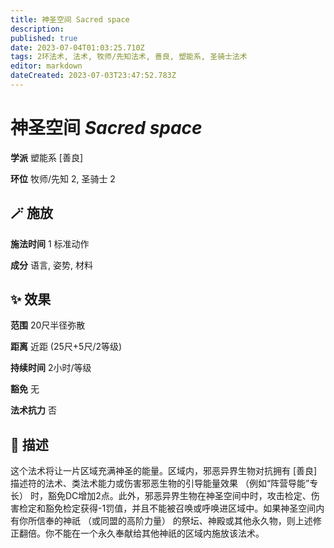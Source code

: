 ```yaml
---
title: 神圣空间 Sacred space
description: 
published: true
date: 2023-07-04T01:03:25.710Z
tags: 2环法术, 法术, 牧师/先知法术, 善良, 塑能系, 圣骑士法术
editor: markdown
dateCreated: 2023-07-03T23:47:52.783Z
---
```


# **神圣空间** *Sacred space*

**学派** 塑能系 \[善良\] 

**环位** 牧师/先知 2, 圣骑士 2

## 🪄 施放

**施法时间** 1 标准动作

**成分** 语言, 姿势, 材料

## ✨ 效果  

**范围** 20尺半径弥散

**距离** 近距 (25尺+5尺/2等级)  

**持续时间** 2小时/等级 

**豁免** 无

**法术抗力** 否

## 📖 描述

这个法术将让一片区域充满神圣的能量。区域内，邪恶异界生物对抗拥有 [善良]描述符的法术、类法术能力或伤害邪恶生物的引导能量效果 （例如“阵营导能”专长） 时，豁免DC增加2点。此外，邪恶异界生物在神圣空间中时，攻击检定、伤害检定和豁免检定获得-1罚值，并且不能被召唤或呼唤进区域中。如果神圣空间内有你所信奉的神祇 （或同盟的高阶力量） 的祭坛、神殿或其他永久物，则上述修正翻倍。你不能在一个永久奉献给其他神祇的区域内施放该法术。
    